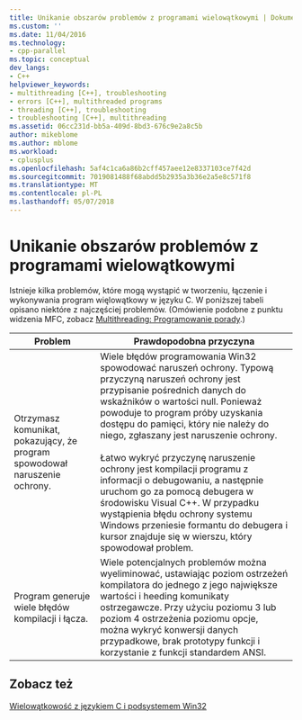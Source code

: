 ```yaml
---
title: Unikanie obszarów problemów z programami wielowątkowymi | Dokumentacja firmy Microsoft
ms.custom: ''
ms.date: 11/04/2016
ms.technology:
- cpp-parallel
ms.topic: conceptual
dev_langs:
- C++
helpviewer_keywords:
- multithreading [C++], troubleshooting
- errors [C++], multithreaded programs
- threading [C++], troubleshooting
- troubleshooting [C++], multithreading
ms.assetid: 06cc231d-bb5a-409d-8bd3-676c9e2a8c5b
author: mikeblome
ms.author: mblome
ms.workload:
- cplusplus
ms.openlocfilehash: 5af4c1ca6a86b2cff457aee12e8337103ce7f42d
ms.sourcegitcommit: 7019081488f68abdd5b2935a3b36e2a5e8c571f8
ms.translationtype: MT
ms.contentlocale: pl-PL
ms.lasthandoff: 05/07/2018
---
```

# <a name="avoiding-problem-areas-with-multithread-programs"></a>Unikanie obszarów problemów z programami wielowątkowymi
Istnieje kilka problemów, które mogą wystąpić w tworzeniu, łączenie i wykonywania program więlowątkowy w języku C. W poniższej tabeli opisano niektóre z najczęściej problemów. (Omówienie podobne z punktu widzenia MFC, zobacz [Multithreading: Programowanie porady](../parallel/multithreading-programming-tips.md).)  
  
|Problem|Prawdopodobna przyczyna|  
|-------------|--------------------|  
|Otrzymasz komunikat, pokazujący, że program spowodował naruszenie ochrony.|Wiele błędów programowania Win32 spowodować naruszeń ochrony. Typową przyczyną naruszeń ochrony jest przypisanie pośrednich danych do wskaźników o wartości null. Ponieważ powoduje to program próby uzyskania dostępu do pamięci, który nie należy do niego, zgłaszany jest naruszenie ochrony.<br /><br /> Łatwo wykryć przyczynę naruszenie ochrony jest kompilacji programu z informacji o debugowaniu, a następnie uruchom go za pomocą debugera w środowisku Visual C++. W przypadku wystąpienia błędu ochrony systemu Windows przeniesie formantu do debugera i kursor znajduje się w wierszu, który spowodował problem.|  
|Program generuje wiele błędów kompilacji i łącza.|Wiele potencjalnych problemów można wyeliminować, ustawiając poziom ostrzeżeń kompilatora do jednego z jego największe wartości i heeding komunikaty ostrzegawcze. Przy użyciu poziomu 3 lub poziom 4 ostrzeżenia poziomu opcje, można wykryć konwersji danych przypadkowe, brak prototypy funkcji i korzystanie z funkcji standardem ANSI.|  
  
## <a name="see-also"></a>Zobacz też  
 [Wielowątkowość z językiem C i podsystemem Win32](../parallel/multithreading-with-c-and-win32.md)